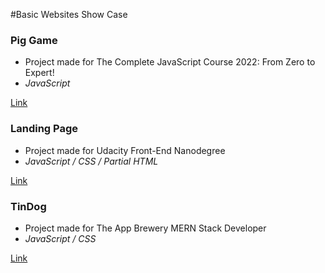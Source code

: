 #Basic Websites Show Case


### Pig Game
- Project made for The Complete JavaScript Course 2022: From Zero to Expert!
- *JavaScript*

[Link](https://noirl01.github.io/piggame/index.html)
### Landing Page
- Project made for Udacity Front-End Nanodegree
- *JavaScript / CSS / Partial HTML*

[Link](https://noirl01.github.io/landingpage/index.html)
### TinDog
- Project made for The App Brewery MERN Stack Developer
- *JavaScript / CSS*

[Link](https://noirl01.github.io/tindog/index.html)
